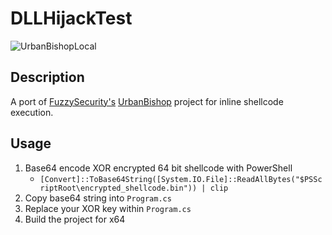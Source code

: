 # DLLHijackTest

![UrbanBishopLocal](https://raw.githubusercontent.com/slyd0g/UrbanBishopLocal/master/example.png)

## Description
A port of [FuzzySecurity's](https://twitter.com/FuzzySec) [UrbanBishop](https://github.com/FuzzySecurity/Sharp-Suite#urbanbishop) project for inline shellcode execution.

## Usage
1. Base64 encode XOR encrypted 64 bit shellcode with PowerShell
    - ```[Convert]::ToBase64String([System.IO.File]::ReadAllBytes("$PSScriptRoot\encrypted_shellcode.bin")) | clip```
2. Copy base64 string into ```Program.cs```
3. Replace your XOR key within ```Program.cs```
4. Build the project for x64

